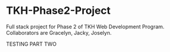 # TKH-Phase2-Project

Full stack project for Phase 2 of TKH Web Development Program. Collaborators are Gracelyn, Jacky, Joselyn.

TESTING PART TWO

